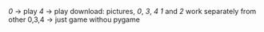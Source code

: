 _0_ -> play 
_4_ -> play
download: pictures, _0_, _3_, _4_
_1_ and _2_ work separately from other 0,3,4 -> just game withou pygame
